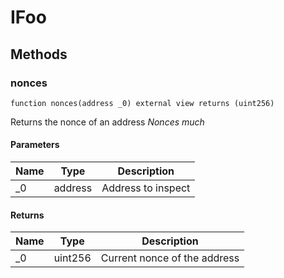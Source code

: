 # IFoo











## Methods

### nonces

```solidity
function nonces(address _0) external view returns (uint256)
```

Returns the nonce of an address
*Nonces much*




#### Parameters

| Name | Type | Description |
|---|---|---|
| _0 | address | Address to inspect |

#### Returns

| Name | Type | Description |
|---|---|---|
| _0 | uint256 | Current nonce of the address |




